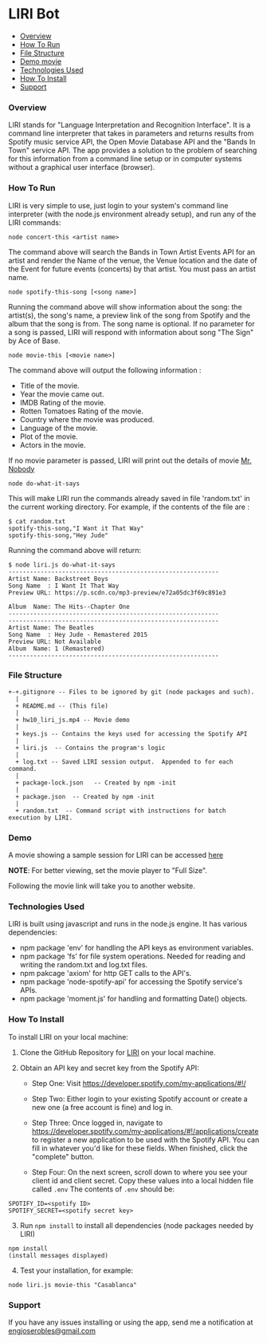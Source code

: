 # LIRI Bot

 * [Overview](#Overview)
 * [How To Run](#How%20To%20Run)
 * [File Structure](#File%20Structure)
 * [Demo movie](#Demo)
 * [Technologies Used](#Technologies%20Used)
 * [How To Install](#How%20To%Install)
 * [Support](###Support)
 
 
### Overview

LIRI stands for "Language Interpretation and Recognition Interface".  It is a command line interpreter that takes in parameters and returns results from Spotify music service API, the Open Movie Database API and the "Bands In Town" service API.  The app provides a solution to the problem of searching for this information from a command line setup or in computer systems without a graphical user interface (browser). 

### How To Run

LIRI is very simple to use, just login to your system's command line interpreter (with the node.js environment already setup), and run any of the LIRI commands:
```
node concert-this <artist name>
```
The command above will search the Bands in Town Artist Events API for an artist and render the Name of the venue, the Venue location and the date of the Event for future events (concerts) by that artist.  You must pass an artist name.

```
node spotify-this-song [<song name>]
```
Running the command above will show information about the song: the artist(s), the song's name, a preview link of the song from Spotify and the album that the song is from.  The song name is optional.  If no parameter for a song is passed, LIRI will respond with information about song "The Sign" by Ace of Base.

```
node movie-this [<movie name>]
```
The command above will output the following information :

  * Title of the movie.
  * Year the movie came out.
  * IMDB Rating of the movie.
  * Rotten Tomatoes Rating of the movie.
  * Country where the movie was produced.
  * Language of the movie.
  * Plot of the movie.
  * Actors in the movie.
  
  If no movie parameter is passed, LIRI will print out the details of movie [Mr. Nobody](http://www.imdb.com/title/tt0485947/)

```
node do-what-it-says 
```
This will make LIRI run the commands already saved in file 'random.txt' in the current working directory.  For example, if the contents of the file are :
```
$ cat random.txt
spotify-this-song,"I Want it That Way"
spotify-this-song,"Hey Jude"
```
Running the command above will return:
```
$ node liri.js do-what-it-says
-----------------------------------------------------------
Artist Name: Backstreet Boys
Song Name  : I Want It That Way
Preview URL: https://p.scdn.co/mp3-preview/e72a05dc3f69c891e3

Album  Name: The Hits--Chapter One
-----------------------------------------------------------
-----------------------------------------------------------
Artist Name: The Beatles
Song Name  : Hey Jude - Remastered 2015
Preview URL: Not Available
Album  Name: 1 (Remastered)
-----------------------------------------------------------
```

### File Structure

```
+-+.gitignore -- Files to be ignored by git (node packages and such).
  |
  + README.md -- (This file)
  |
  + hw10_liri_js.mp4 -- Movie demo
  |
  + keys.js -- Contains the keys used for accessing the Spotify API
  |
  + liri.js  -- Contains the program's logic
  |
  + log.txt -- Saved LIRI session output.  Appended to for each command.
  |
  + package-lock.json	-- Created by npm -init
  |
  + package.json  -- Created by npm -init
  |
  + random.txt  -- Command script with instructions for batch execution by LIRI.
```

### Demo

A movie showing a sample session for LIRI can be accessed [here](https://engjoserobles-gmail.tinytake.com/tt/MzcwMDg0M18xMTI0ODUzOA)

**NOTE**: For better viewing, set the movie player to "Full Size". 

Following the movie link will take you to another website. 

### Technologies Used

LIRI is built using javascript and runs in the node.js engine.  It has various dependencies:
* npm package 'env' for handling the API keys as environment variables. 
* npm package 'fs' for file system operations.  Needed for reading and writing the random.txt and log.txt files.
* npm pakcage 'axiom' for http GET calls to the API's.
* npm package 'node-spotify-api' for accessing the Spotify service's APIs.
* npm package 'moment.js' for handling and formatting Date() objects. 

### How To Install

To install LIRI on your local machine:
1. Clone the GitHub Repository for [LIRI](https://github.com/j0serobles/liri-node-app) on your local machine.
2. Obtain an API key and secret key from the Spotify API:

     * Step One: Visit <https://developer.spotify.com/my-applications/#!/>
     
     * Step Two: Either login to your existing Spotify account or create a new one (a free account is fine) and log in.
     
     * Step Three: Once logged in, navigate to <https://developer.spotify.com/my-applications/#!/applications/create> to register a new application to be used with the Spotify API. You can fill in whatever you'd like for these fields. When finished, click the "complete" button.

     * Step Four: On the next screen, scroll down to where you see your client id and client secret. Copy these values into a local hidden file called ```.env```
     The contents of ```.env``` should be:

```
SPOTIFY_ID=<spotify ID>
SPOTIFY_SECRET=<spotify secret key>
```
  
  3. Run ```npm install``` to install all dependencies (node packages needed by LIRI)
  
  ``` 
  npm install 
  (install messages displayed)
  ```
  
  4. Test your installation, for example:
  ```
  node liri.js movie-this "Casablanca"
  ```
  
  ### Support
  If you have any issues installing or using the app, send me a notification at [engjoserobles@gmail.com](mailto:engjoserobles@gmail.com)
  


